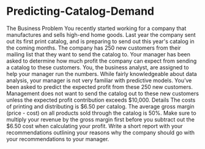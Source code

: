 # Predicting-Catalog-Demand
The Business Problem You recently started working for a company that manufactures and sells high-end home goods. Last year the company sent out its first print catalog, and is preparing to send out this year's catalog in the coming months. The company has 250 new customers from their mailing list that they want to send the catalog to.  Your manager has been asked to determine how much profit the company can expect from sending a catalog to these customers. You, the business analyst, are assigned to help your manager run the numbers. While fairly knowledgeable about data analysis, your manager is not very familiar with predictive models.  You’ve been asked to predict the expected profit from these 250 new customers. Management does not want to send the catalog out to these new customers unless the expected profit contribution exceeds $10,000.  Details The costs of printing and distributing is $6.50 per catalog. The average gross margin (price - cost) on all products sold through the catalog is 50%. Make sure to multiply your revenue by the gross margin first before you subtract out the $6.50 cost when calculating your profit. Write a short report with your recommendations outlining your reasons why the company should go with your recommendations to your manager.
